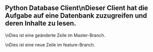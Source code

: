 ## Python Database Client\nDieser Client hat die Aufgabe auf eine Datenbank zuzugreifen und deren Inhalte zu lesen.

\nDies ist eine geänderte Zeile im Master-Branch.

\nDies ist eine neue Zeile im feature-Branch.
